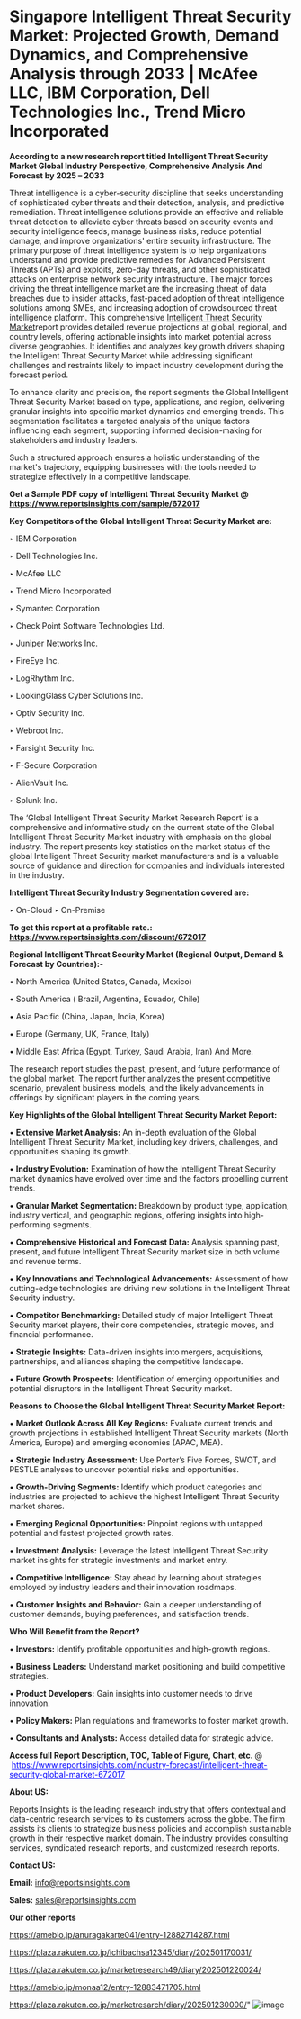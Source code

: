# Singapore Intelligent Threat Security Market: Projected Growth, Demand Dynamics, and Comprehensive Analysis through 2033 | McAfee LLC, IBM Corporation, Dell Technologies Inc., Trend Micro Incorporated

<strong>According to a new research report titled Intelligent Threat Security Market Global Industry Perspective, Comprehensive Analysis And Forecast by 2025 – 2033</strong>

Threat intelligence is a cyber-security discipline that seeks understanding of sophisticated cyber threats and their detection, analysis, and predictive remediation. Threat intelligence solutions provide an effective and reliable threat detection to alleviate cyber threats based on security events and security intelligence feeds, manage business risks, reduce potential damage, and improve organizations' entire security infrastructure. The primary purpose of threat intelligence system is to help organizations understand and provide predictive remedies for Advanced Persistent Threats (APTs) and exploits, zero-day threats, and other sophisticated attacks on enterprise network security infrastructure. The major forces driving the threat intelligence market are the increasing threat of data breaches due to insider attacks, fast-paced adoption of threat intelligence solutions among SMEs, and increasing adoption of crowdsourced threat intelligence platform. This comprehensive <a href=https://www.reportsinsights.com/sample/672017>Intelligent Threat Security Market</a>report provides detailed revenue projections at global, regional, and country levels, offering actionable insights into market potential across diverse geographies. It identifies and analyzes key growth drivers shaping the Intelligent Threat Security Market while addressing significant challenges and restraints likely to impact industry development during the forecast period.

To enhance clarity and precision, the report segments the Global Intelligent Threat Security Market based on type, applications, and region, delivering granular insights into specific market dynamics and emerging trends. This segmentation facilitates a targeted analysis of the unique factors influencing each segment, supporting informed decision-making for stakeholders and industry leaders.

Such a structured approach ensures a holistic understanding of the market's trajectory, equipping businesses with the tools needed to strategize effectively in a competitive landscape.

<strong>Get a Sample PDF copy of Intelligent Threat Security Market </strong><strong>@<a href=https://www.reportsinsights.com/sample/672017 style=color:#0000ff;> https://www.reportsinsights.com/sample/672017</a></strong></font>

<strong>Key Competitors of the Global Intelligent Threat Security Market are:</strong>

‣ IBM Corporation

‣ Dell Technologies Inc.

‣ McAfee LLC

‣ Trend Micro Incorporated

‣ Symantec Corporation

‣ Check Point Software Technologies Ltd.

‣ Juniper Networks Inc.

‣ FireEye Inc.

‣ LogRhythm Inc.

‣ LookingGlass Cyber Solutions Inc.

‣ Optiv Security Inc.

‣ Webroot Inc.

‣ Farsight Security Inc.

‣ F-Secure Corporation

‣ AlienVault Inc.

‣ Splunk Inc.

The ‘Global Intelligent Threat Security Market Research Report’ is a comprehensive and informative study on the current state of the Global Intelligent Threat Security Market industry with emphasis on the global industry. The report presents key statistics on the market status of the global Intelligent Threat Security market manufacturers and is a valuable source of guidance and direction for companies and individuals interested in the industry.

<strong>Intelligent Threat Security Industry Segmentation covered are:</strong>

‣ On-Cloud
‣ On-Premise

<strong>To get this report at a profitable rate.: <a href=https://www.reportsinsights.com/discount/672017 style=color:#0000ff;>https://www.reportsinsights.com/discount/672017</a></strong></font>

<strong>Regional Intelligent Threat Security Market (Regional Output, Demand &amp; Forecast by Countries):-</strong>

• North America (United States, Canada, Mexico)

• South America ( Brazil, Argentina, Ecuador, Chile)

• Asia Pacific (China, Japan, India, Korea)

• Europe (Germany, UK, France, Italy)

• Middle East Africa (Egypt, Turkey, Saudi Arabia, Iran) And More.

The research report studies the past, present, and future performance of the global market. The report further analyzes the present competitive scenario, prevalent business models, and the likely advancements in offerings by significant players in the coming years.

<strong>Key Highlights of the Global Intelligent Threat Security Market Report:</strong>

• <strong>Extensive Market Analysis:</strong> An in-depth evaluation of the Global Intelligent Threat Security Market, including key drivers, challenges, and opportunities shaping its growth.

• <strong>Industry Evolution:</strong> Examination of how the Intelligent Threat Security market dynamics have evolved over time and the factors propelling current trends.

• <strong>Granular Market Segmentation:</strong> Breakdown by product type, application, industry vertical, and geographic regions, offering insights into high-performing segments.

• <strong>Comprehensive Historical and Forecast Data:</strong> Analysis spanning past, present, and future Intelligent Threat Security market size in both volume and revenue terms.

• <strong>Key Innovations and Technological Advancements:</strong> Assessment of how cutting-edge technologies are driving new solutions in the Intelligent Threat Security industry.

• <strong>Competitor Benchmarking:</strong> Detailed study of major Intelligent Threat Security market players, their core competencies, strategic moves, and financial performance.

• <strong>Strategic Insights:</strong> Data-driven insights into mergers, acquisitions, partnerships, and alliances shaping the competitive landscape.

• <strong>Future Growth Prospects:</strong> Identification of emerging opportunities and potential disruptors in the Intelligent Threat Security market.

<strong>Reasons to Choose the Global Intelligent Threat Security Market Report:</strong>

• <strong>Market Outlook Across All Key Regions:</strong> Evaluate current trends and growth projections in established Intelligent Threat Security markets (North America, Europe) and emerging economies (APAC, MEA).

• <strong>Strategic Industry Assessment:</strong> Use Porter’s Five Forces, SWOT, and PESTLE analyses to uncover potential risks and opportunities.

• <strong>Growth-Driving Segments:</strong> Identify which product categories and industries are projected to achieve the highest Intelligent Threat Security market shares.

• <strong>Emerging Regional Opportunities:</strong> Pinpoint regions with untapped potential and fastest projected growth rates.

• <strong>Investment Analysis:</strong> Leverage the latest Intelligent Threat Security market insights for strategic investments and market entry.

• <strong>Competitive Intelligence:</strong> Stay ahead by learning about strategies employed by industry leaders and their innovation roadmaps.

• <strong>Customer Insights and Behavior:</strong> Gain a deeper understanding of customer demands, buying preferences, and satisfaction trends.

<strong>Who Will Benefit from the Report?</strong>

• <strong>Investors:</strong> Identify profitable opportunities and high-growth regions.

• <strong>Business Leaders:</strong> Understand market positioning and build competitive strategies.

• <strong>Product Developers:</strong> Gain insights into customer needs to drive innovation.

• <strong>Policy Makers:</strong> Plan regulations and frameworks to foster market growth.

• <strong>Consultants and Analysts:</strong> Access detailed data for strategic advice.
</ul>
<strong>Access full Report Description, TOC, Table of Figure, Chart, etc. </strong>@  <a href=https://www.reportsinsights.com/industry-forecast/intelligent-threat-security-global-market-672017 style=color:#0000ff;>https://www.reportsinsights.com/industry-forecast/intelligent-threat-security-global-market-672017</a></font>

<strong><strong>About US</strong>:</strong>

Reports Insights is the leading research industry that offers contextual and data-centric research services to its customers across the globe. The firm assists its clients to strategize business policies and accomplish sustainable growth in their respective market domain. The industry provides consulting services, syndicated research reports, and customized research reports.

<strong>Contact US:</strong>

<p class=""""><b>Email:</b> <a href=mailto:info@reportsinsights.com>info@reportsinsights.com</a></p>
<p class=""""><b>Sales:</b> <a href=mailto:sales@reportsinsights.com>sales@reportsinsights.com</a></p>

<strong>Our other reports</strong>

<a href=https://ameblo.jp/anuragakarte041/entry-12882714287.html>https://ameblo.jp/anuragakarte041/entry-12882714287.html</a>

<a href=https://plaza.rakuten.co.jp/ichibachsa12345/diary/202501170031/>https://plaza.rakuten.co.jp/ichibachsa12345/diary/202501170031/</a>

<a href=https://plaza.rakuten.co.jp/marketresearch49/diary/202501220024/>https://plaza.rakuten.co.jp/marketresearch49/diary/202501220024/</a>

<a href=https://ameblo.jp/monaa12/entry-12883471705.html>https://ameblo.jp/monaa12/entry-12883471705.html</a>

<a href=https://plaza.rakuten.co.jp/marketresarch/diary/202501230000/>https://plaza.rakuten.co.jp/marketresarch/diary/202501230000/</a>"
![image](https://github.com/user-attachments/assets/5a7e0125-dde4-419f-966a-7db98f9dd80a)
